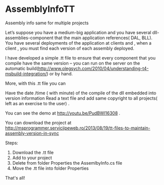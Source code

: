 AssemblyInfoTT
==============

Assembly info same for multiple projects

Let’s suppose you have a medium-big application and you have several dll-assemblies-component that the main application references( DAL, BLL). You have several deployments of the application at clients and , when a client , you must find each version of each assembly deployed.

 I have developed a simple .tt file to  ensure that every component that you compile have the same version – you can run on the server on the automatic build(http://www.olegsych.com/2010/04/understanding-t4-msbuild-integration/) or by hand.

More, with this .tt file you can 

Have the date /time ( with minute) of the compile of the dll embedded into version information
Read a text file and add same copyright to all projects( left as an exercise to the user) .




You can see the demo at http://youtu.be/PudBWl16308 .

You can download the project at http://msprogrammer.serviciipeweb.ro/2013/08/19/tt-files-to-maintain-assembly-version-in-sync

Steps:
1. Download the .tt file
2. Add to your project
3. Delete from folder Properties the AssemlbyInfo.cs file
4. Move the .tt file into folder Properties 

That's all!


